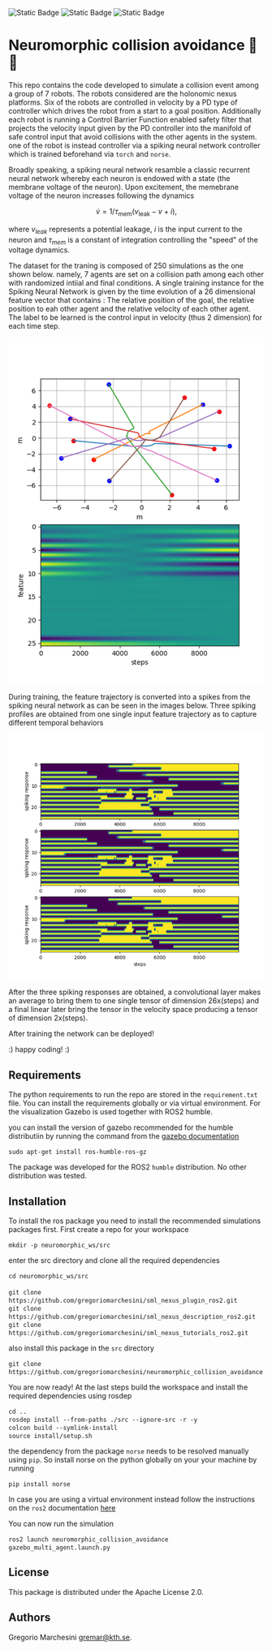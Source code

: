 ![Static Badge](https://img.shields.io/badge/spiking%20NN-robotics-blue) ![Static Badge](https://img.shields.io/badge/ros2-gazebo-blue) ![Static Badge](https://img.shields.io/badge/KTH-DHSG-green)


# Neuromorphic collision avoidance :brain: :robot: 


This repo contains the code developed to simulate a collision event among a group of 7 robots. The robots considered are the holonomic nexus platforms. Six of the robots are controlled in velocity by a PD type of controller which drives the robot from a start to a goal position. Additionally each robot is running a Control Barrier Function enabled safety filter that projects the velocity input given by the PD controller into the manifold of safe control input that avoid collisions with the other agents in the system. one of the robot is instead controller via a spiking neural network controller which is trained beforehand via `torch` and  `norse`.

Broadly speaking, a spiking neural network resamble a classic recurrent neural network whereby each neuron is endowed with a state (the membrane voltage of the neuron). Upon excitement, the memebrane voltage of the neuron increases following the dynamics


$$\dot{v} = 1/\tau_{\text{mem}} (v_{\text{leak}} - v + i),$$

where $v_{leak}$ represents a potential leakage, $i$ is the input current to the neuron and $\tau_{mem}$ is a constant of integration controlling the "speed" of the voltage dynamics.

 
The dataset for the traning is composed of 250 simulations as the one shown below. namely, 7 agents are set on a collision path among each other with randomized intiial and final conditions. A single training instance for the Spiking Neural Network is given by the time evolution of a 26 dimensional feature vector that contains : The relative position of the goal, the relative position to eah other agent and the relative velocity of each other agent. The label to be learned is the control input in velocity (thus 2 dimension) for each time step. 

![alt text](assets/collision_feature.png)

During training, the feature trajectory is converted into a spikes from the spiking neural network as can be seen in the images below. Three spiking profiles are obtained from one single input feature trajectory as to capture different temporal behaviors


![alt text](assets/spiking_response.png)

After the three spiking responses are obtained, a convolutional layer makes an average to bring them to one single tensor of dimension 26x(steps) and a final linear later bring the tensor in the velocity space producing a tensor of dimension 2x(steps).

After training the network can be deployed!

:) happy coding! :)

## Requirements
The python requirements to run the repo are stored in the `requirement.txt` file. You can install the requirements globally or via virtual environment. For the visualization Gazebo is used together with ROS2 humble.

you can install the version of gazebo recommended for the humble distributiin by running the command from the [gazebo documentation](https://gazebosim.org/docs/latest/ros_installation/)

```
sudo apt-get install ros-humble-ros-gz
```
The package was developed for the ROS2 `humble` distribution. No other distribution was tested.

## Installation

To install the ros package you need to install the recommended simulations packages first. First create a repo for your workspace 

```
mkdir -p neuromorphic_ws/src
```
enter the src directory and clone all the required dependencies
```
cd neuromorphic_ws/src

git clone https://github.com/gregoriomarchesini/sml_nexus_plugin_ros2.git
git clone https://github.com/gregoriomarchesini/sml_nexus_description_ros2.git
git clone https://github.com/gregoriomarchesini/sml_nexus_tutorials_ros2.git
```
also install this package in the `src` directory

```
git clone https://github.com/gregoriomarchesini/neuromorphic_collision_avoidance
```

You are now ready! At the last steps build the workspace and install the required dependencies using rosdep

```
cd ..
rosdep install --from-paths ./src --ignore-src -r -y
colcon build --symlink-install  
source install/setup.sh
```
the dependency from the package `norse` needs to be resolved manually using `pip`. So install norse on the python globally on your your machine by running 
```
pip install norse
```
In case you are using a virtual environment instead follow the instructions on the `ros2` documentation [here](https://docs.ros.org/en/foxy/How-To-Guides/Using-Python-Packages.html)


You can now run the simulation
```
ros2 launch neuromorphic_collision_avoidance gazebo_multi_agent.launch.py
```

## License
This package is distributed under the Apache License 2.0.

## Authors
Gregorio Marchesini gremar@kth.se.


